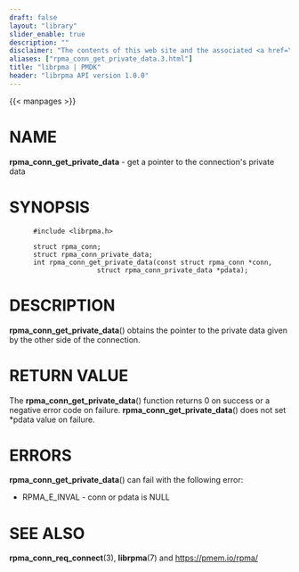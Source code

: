 ```yaml
---
draft: false
layout: "library"
slider_enable: true
description: ""
disclaimer: "The contents of this web site and the associated <a href=\"https://github.com/pmem\">GitHub repositories</a> are BSD-licensed open source."
aliases: ["rpma_conn_get_private_data.3.html"]
title: "librpma | PMDK"
header: "librpma API version 1.0.0"
---
```

{{< manpages >}}

[comment]: <> (SPDX-License-Identifier: BSD-3-Clause)
[comment]: <> (Copyright 2020-2022, Intel Corporation)

NAME
====

**rpma\_conn\_get\_private\_data** - get a pointer to the connection\'s
private data

SYNOPSIS
========

          #include <librpma.h>

          struct rpma_conn;
          struct rpma_conn_private_data;
          int rpma_conn_get_private_data(const struct rpma_conn *conn,
                          struct rpma_conn_private_data *pdata);

DESCRIPTION
===========

**rpma\_conn\_get\_private\_data**() obtains the pointer to the private
data given by the other side of the connection.

RETURN VALUE
============

The **rpma\_conn\_get\_private\_data**() function returns 0 on success
or a negative error code on failure.
**rpma\_conn\_get\_private\_data**() does not set \*pdata value on
failure.

ERRORS
======

**rpma\_conn\_get\_private\_data**() can fail with the following error:

-   RPMA\_E\_INVAL - conn or pdata is NULL

SEE ALSO
========

**rpma\_conn\_req\_connect**(3), **librpma**(7) and
https://pmem.io/rpma/
